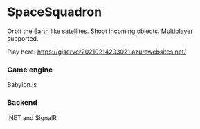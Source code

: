 # SpaceSquadron


Orbit the Earth like satellites. Shoot incoming objects. Multiplayer supported.


Play here:
https://gjserver20210214203021.azurewebsites.net/

### Game engine
Babylon.js


### Backend
.NET and SignalR
